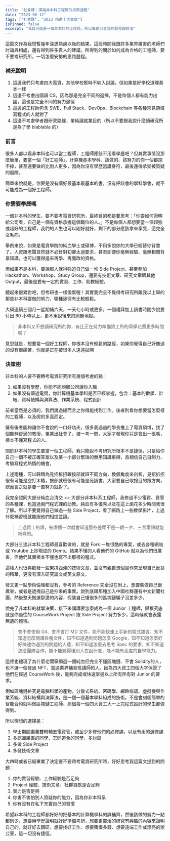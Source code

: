 ```yaml
---
title: "社會課｜深論非本科工程師的決策過程"
date: "2023-06-12"
tags: ["社會課", "2023 精選十大文章"]
isPinned: false
excerpt: "我自己就是一個非本科的工程師，所以算是分享我的歷程跟想法"
---
```

這篇文作為我短暫幾年深思熟慮以後的結果，這段時間我跟許多業界厲害的老師們討論與相處，還有得到許多貴人的建議。所得到的關於如何成為合格的工程師，要不要考研究所，一切怎麼安排的思路歷程。

### 補充說明
1. 這邊我們只考慮四大電資，其他學校暫時不納入討論，但如果是好學校道理基本一樣
2. 這邊不考慮出國讀 CS，因為那是完全不同的選擇，不是每個人都有能力出國，這也是完全不同的努力途徑
3. 這邊的工程師包含 SWE、Full Stack、DevOps、Blockchain 等各種常見領域寫程式的人就對了
4. 這邊不考慮學者跟研究路線，單純論就業目的（所以不要跟我說什麼讀研究所是為了學 blablabla 的）

### 前言
很多人都以爲非本科也可以當工程師，工程師應該不用看學歷吧？但其實事情沒那麼簡單，要當一個「好工程師」，計算機基本學科、該做的、該努力的你一個都跑不掉，甚至還要做的比別人更多，因為你沒有學歷當護身符，最後還得承受被質疑的風險。

簡單來說就是，你要是沒有讀好最基本最基本的書，沒有把該會的學科學會，就不可能成為一個好工程師。

### 你需要學歷嗎
一個非本科的學生，要不要考電資研究所，最終目的都是要思考：「你要如何證明給公司看，自己是一個有資格承擔這個職位的人。」不是每個人都想要當一個超強或超好的工程師，我們的人生也可以剛好就好，剩下的部分應該拿來享受，這完全沒毛病。

舉例來說，如果是電資學院的純血學士或碩博，不用多說你的大學已經替你背書了。人資跟老闆自然就不必針對初審太過要求，甚至即便你毫無經驗、毫無相關背景知識，也可以獲得進來再學、再魔改的資格。

但如果不是本科，要說服人就得強迫自己做一堆 Side Project，甚至參加 Hackathon、Workshop、Study Group，還要有技術文章、研究文章跟其他 Output，最後是要有一定的實習、工作、助教經驗。

聽起來很累對吧，但考研也一樣很累喔！其實我完全不覺得考研究所跟我以上舉的那些非本科要做的努力，哪種途徑有比較輕鬆。

大碩連續三個月一星期補六天，一天七小時或更多，一個禮拜加上讀書時間少說要付出 60 小時以上，更不用說後來的刷題地獄。

> 非本科又不想讀研究所的你，有比正在努力準備資工所的同學花費更多時間嗎？

意思就是，想要當一個好工程師，你根本沒有輕鬆的路徑，如果你覺得自己好像過的沒有很痛苦，你就是正在被很多人遠遠拋開

### 決策樹
非本科的人要不要轉考電資研究所有幾個考慮的點：
1. 如果沒有學歷，你能不能說服公司讓你入職
2. 如果沒有讀過電資，你計算機基本學科是否已經掌握，包含：基本的數學、計結、資料結構與演算法、作業系統、程式設計

前者當然是必須的，我們說過總而言之你得能找到工作。後者則看你想要當怎麼樣的工程師，以及爬的多高而定。

擁有後者能夠讓你不會說的一口好功夫，很多我遇過的學長推上了電資碩博，找了個能夠舒適的教授，畢業出社會了，被一考一問，大家才發現你只是會出一張嘴，根本不懂寫程式的人。

關於非本科的學生要當一個工程師，我只能說不考研究所根本不是捷徑，只是給你自己一個不被正確答案以及某一小部分繁瑣的無用知識束縛，且相信自己自制力、考驗寫程式熱情的機會。

上述兩種，可以歸類為見招拆招跟按部就班不同方向，換個角度來剖析，見招拆招很有可能是空打木樁，按部就班很有可能是死讀書，大家要自己取捨目的跟方向，總而言之就是要一直努力就對了。

我完全認同大部分純血台清交 >> 大部分非本科系工程師，我修過不少電資、資管的各種課，也當過兩門程式課的助教。純血有多優秀以及在這上面花多少時間我很了解。所以不要覺得自己做過一些 Side Project，看了網路上一些教學影片，上過什麼補習班就能跟他們相提並論。

> 上過資工的課，被虐個一次就會知道那些差距不是一朝一夕、三言兩語就能補齊的。

大部分三流非本科工程師最喜歡做的，就是 Fork 一堆很酷的專案，或去各種網站或 Youtube 上抄現成的 Demo。結果不懂的人看他們的 GitHub 就以為他們很厲害，但他們其實根本不懂也寫不出那樣的程式。

這種人也很喜歡發一些東拼西湊的技術文章，並沒有親自想個實作來呈現自己反芻的精華，更沒有深入研究論文或英文原文。

發文更一點學術倫理都沒有，參考的 Reference 完全沒在附上，想要裝做自己很厲害，或者是遮掩自己是抄來的事實。說到底跟那種加入中國社群還有中文新聞社團，然後整天搬運那邊的內容，假裝自己懂很多的區塊鏈騙子沒差多少。

說完了非本科的就學決策，接下來講講要怎麼成為一個 Junior 工程師，歸根究底就是你過往的 CourseWork Project 跟 Side Project 努力多少，這時候就會表露無遺的體現。

> 會不會使用 Git、會不會打 MD 文件，能不能快速上手新的程式語言，知不知道怎麼閱讀各種文件，知不知道遇到問題怎麼 Google，知不知道怎麼好好陳述你遇到的問題給人聽，知不知道怎麼去思考 Spec 的要求，知不知道怎麼團隊合作，能不能聽得懂別人在說什麼，能不能有高度的自學能力。

這裡也體現了為什麼老闆寧願選一個純血但完全不懂區塊鏈、不會 Solidity的人，也不選一個發過 NFT、當過業界補習班講師的人。因為四大資工四個大字保證了他們在經過 CourseWork 後，能夠完成或快速掌握以上所有所有對 Junior 的要求。

例如區塊鏈終究是電腦科學的產物，分散式系統、密碼學、網路協議、虛擬機與作業系統、資料結構與演算法，是一個一個基本學科組成的技術。不是會刻個簡單的智能合約就叫做區塊鏈工程師，那個每一個四大資工大一上完程式設計的學生都做得到。

所以理想的選擇是：

1. 學士期間盡量雙轉輔去電資管，或至少多修他們的必修課，以及有用的選修課
1. 多認識厲害的同學、志同道合的同學，多討論
1. 多做 Side Project
1. 多發技術文章

大四時或者已經畢業了決定要不要跨考電資研究所時，好好思考我這篇文提到的問題：
1. 你的實習經驗、工作經驗是否足夠
1. Project 經驗、技術文章、社群貢獻是否足夠
1. 實力是否足夠
1. 你害不害怕別人質疑你的能力，因為你非本科系
1. 你有沒有在私下充實自己的習慣

希望非本科的工程師都好好的把基本的計算機學科的課補齊，然後該做的努力一點都別少，想要用學歷證明就好好準備考研，想要更靈活的研究有興趣的內容來證明自己的，就好好去鑽研。想要找好工作、想要賺很多錢、想要遠端工作或漂亮的辦公室，這一切沒有捷徑。

